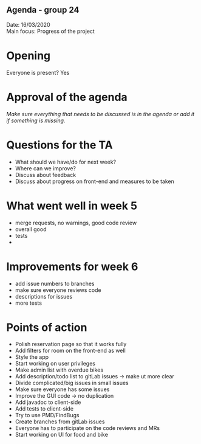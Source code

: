 ## Agenda - group 24


Date:   16/03/2020 \
Main focus:     Progress of the project


# Opening
Everyone is present? Yes


# Approval of the agenda
*Make sure everything that needs to be discussed is in the agenda or add it if something is missing.*

# Questions for the TA
- What should we have/do for next week?
- Where can we improve?
- Discuss about feedback
- Discuss about progress on front-end and measures to be taken

# What went well in week 5
- merge requests, no warnings, good code review
- overall good
- tests
- 

# Improvements for week 6
- add issue numbers to branches
- make sure everyone reviews code
- descriptions for issues
- more tests


# Points of action

- Polish reservation page so that it works fully
- Add filters for room on the front-end as well
- Style the app
- Start working on user privileges
- Make admin list with overdue bikes
- Add description/todo list to gitLab issues -> make ut more clear
- Divide complicated/big issues in small issues
- Make sure everyone has some issues
- Improve the GUI code -> no duplication
- Add javadoc to client-side
- Add tests to client-side
- Try to use PMD/FindBugs
- Create branches from gitLab issues
- Everyone has to participate on the code reviews and MRs
- Start working on UI for food and bike
 


